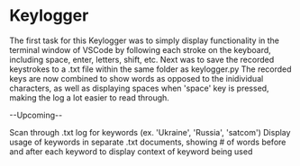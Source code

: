# Keylogger

The first task for this Keylogger was to simply display functionality in the terminal window of VSCode by following each stroke on the keyboard, including space, enter, letters, shift, etc.
Next was to save the recorded keystrokes to a .txt file within the same folder as keylogger.py
The recorded keys are now combined to show words as opposed to the inidividual characters, as well as displaying spaces when 'space' key is pressed, making the log a lot easier to read through.

--Upcoming--

Scan through .txt log for keywords (ex. 'Ukraine', 'Russia', 'satcom')
Display usage of keywords in separate .txt documents, showing # of words before and after each keyword to display context of keyword being used
